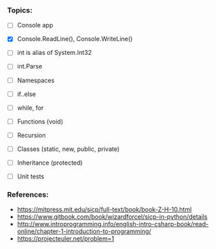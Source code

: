 ### Topics:
- [ ] Console app
- [x] Console.ReadLine(), Console.WriteLine()
- [ ] int is alias of System.Int32
- [ ] int.Parse
- [ ]  Namespaces
- [ ]  if..else
- [ ]  while, for
- [ ]  Functions (void)
- [ ]  Recursion
- [ ]  Classes (static, new, public, private)
- [ ]  Inheritance (protected)
- [ ]  Unit tests



### References:
* https://mitpress.mit.edu/sicp/full-text/book/book-Z-H-10.html
* https://www.gitbook.com/book/wizardforcel/sicp-in-python/details
* http://www.introprogramming.info/english-intro-csharp-book/read-online/chapter-1-introduction-to-programming/
* https://projecteuler.net/problem=1
